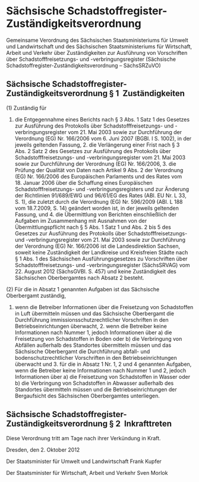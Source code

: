 # Sächsische Schadstoffregister-Zuständigkeitsverordnung

Gemeinsame Verordnung des Sächsischen Staatsministeriums für Umwelt und Landwirtschaft und des Sächsischen Staatsministeriums für Wirtschaft, Arbeit und Verkehr über Zuständigkeiten zur Ausführung von Vorschriften über Schadstofffreisetzungs- und -verbringungsregister (Sächsische Schadstoffregister-Zuständigkeitsverordnung – SächsSRZuVO)

## Sächsische Schadstoffregister-Zuständigkeitsverordnung § 1  Zuständigkeiten

(1) Zuständig für

1. die Entgegennahme eines Berichts nach § 3 Abs. 1 Satz 1 des Gesetzes zur Ausführung des Protokolls über Schadstofffreisetzungs- und -verbringungsregister vom 21. Mai 2003 sowie zur Durchführung der Verordnung (EG) Nr. 166/2006 vom 6. Juni 2007 (BGBl. I S. 1002), in der jeweils geltenden Fassung, 2. die Verlängerung einer Frist nach § 3 Abs. 2 Satz 2 des Gesetzes zur Ausführung des Protokolls über Schadstofffreisetzungs- und -verbringungsregister vom 21. Mai 2003 sowie zur Durchführung der Verordnung (EG) Nr. 166/2006, 3. die Prüfung der Qualität von Daten nach Artikel 9 Abs. 2 der Verordnung (EG) Nr. 166/2006 des Europäischen Parlaments und des Rates vom 18. Januar 2006 über die Schaffung eines Europäischen Schadstofffreisetzungs- und -verbringungsregisters und zur Änderung der Richtlinien 91/689/EWG und 96/61/EG des Rates (ABl. EU Nr. L 33, S. 1), die zuletzt durch die Verordnung (EG) Nr. 596/2009 (ABl. L 188 vom 18.7.2009, S. 14) geändert worden ist, in der jeweils geltenden Fassung, und 4. die Übermittlung von Berichten einschließlich der Aufgaben im Zusammenhang mit Ausnahmen von der Übermittlungspflicht nach § 5 Abs. 1 Satz 1 und Abs. 2 bis 5 des Gesetzes zur Ausführung des Protokolls über Schadstofffreisetzungs- und -verbringungsregister vom 21. Mai 2003 sowie zur Durchführung der Verordnung (EG) Nr. 166/2006 ist die Landesdirektion Sachsen, soweit keine Zuständigkeit der Landkreise und Kreisfreien Städte nach § 1 Abs. 1 des Sächsischen Ausführungsgesetzes zu Vorschriften über Schadstofffreisetzungs- und -verbringungsregister (SächsSRVAG) vom 22. August 2012 (SächsGVBl. S. 457) und keine Zuständigkeit des Sächsischen Oberbergamtes nach Absatz 2 besteht.

(2) Für die in Absatz 1 genannten Aufgaben ist das Sächsische Oberbergamt zuständig,

1. wenn die Betreiber Informationen über die Freisetzung von Schadstoffen in Luft übermitteln müssen und das Sächsische Oberbergamt die Durchführung immissionsschutzrechtlicher Vorschriften in den Betriebseinrichtungen überwacht, 2. wenn die Betreiber keine Informationen nach Nummer 1, jedoch Informationen über a) die Freisetzung von Schadstoffen in Boden oder b) die Verbringung von Abfällen außerhalb des Standortes übermitteln müssen und das Sächsische Oberbergamt die Durchführung abfall- und bodenschutzrechtlicher Vorschriften in den Betriebseinrichtungen überwacht und 3. für die in Absatz 1 Nr. 1, 2 und 4 genannten Aufgaben, wenn die Betreiber keine Informationen nach Nummer 1 und 2, jedoch Informationen über a) die Freisetzung von Schadstoffen in Wasser oder b) die Verbringung von Schadstoffen in Abwasser außerhalb des Standortes übermitteln müssen und die Betriebseinrichtungen der Bergaufsicht des Sächsischen Oberbergamtes unterliegen. 
## Sächsische Schadstoffregister-Zuständigkeitsverordnung § 2  Inkrafttreten

Diese Verordnung tritt am Tage nach ihrer Verkündung in Kraft.

Dresden, den 2. Oktober 2012

Der Staatsminister für Umwelt und Landwirtschaft 
           Frank Kupfer

Der Staatsminister für Wirtschaft, Arbeit und Verkehr 
           Sven Morlok

